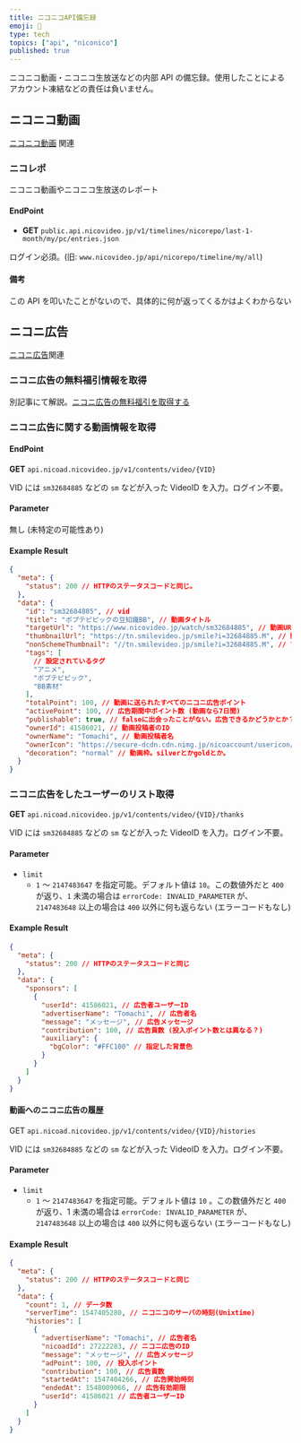 ```yaml
---
title: ニコニコAPI備忘録
emoji: 📝
type: tech
topics: ["api", "niconico"]
published: true
---
```


ニコニコ動画・ニコニコ生放送などの内部 API の備忘録。使用したことによるアカウント凍結などの責任は負いません。

## ニコニコ動画

[ニコニコ動画](https://nicovideo.jp/) 関連

### ニコレポ

ニコニコ動画やニコニコ生放送のレポート

#### EndPoint

- **GET** `public.api.nicovideo.jp/v1/timelines/nicorepo/last-1-month/my/pc/entries.json`

ログイン必須。(旧: `www.nicovideo.jp/api/nicorepo/timeline/my/all`)

#### 備考

この API を叩いたことがないので、具体的に何が返ってくるかはよくわからない

## ニコニ広告

[ニコニ広告](https://nicoad.nicovideo.jp/)関連

### ニコニ広告の無料福引情報を取得

別記事にて解説。[ニコニ広告の無料福引を取得する](/blog/get_nicoad_lottery/)

### ニコニ広告に関する動画情報を取得

#### EndPoint

**GET** `api.nicoad.nicovideo.jp/v1/contents/video/{VID}`

VID には `sm32684885` などの `sm` などが入った VideoID を入力。ログイン不要。

#### Parameter

無し (未特定の可能性あり)

#### Example Result

```json
{
  "meta": {
    "status": 200 // HTTPのステータスコードと同じ。
  },
  "data": {
    "id": "sm32684885", // vid
    "title": "ポプテピピックの豆知識BB", // 動画タイトル
    "targetUrl": "https://www.nicovideo.jp/watch/sm32684885", // 動画URL
    "thumbnailUrl": "https://tn.smilevideo.jp/smile?i=32684885.M", // 動画サムネイルURL
    "nonSchemeThumbnail": "//tn.smilevideo.jp/smile?i=32684885.M", // プロトコル(スキーム)無し動画サムネイルURL
    "tags": [
      // 設定されているタグ
      "アニメ",
      "ポプテピピック",
      "BB素材"
    ],
    "totalPoint": 100, // 動画に送られたすべてのニコニ広告ポイント
    "activePoint": 100, // 広告期間中ポイント数 (動画なら7日間)
    "publishable": true, // falseに出会ったことがない。広告できるかどうかとか？
    "ownerId": 41586021, // 動画投稿者のID
    "ownerName": "Tomachi", // 動画投稿者名
    "ownerIcon": "https://secure-dcdn.cdn.nimg.jp/nicoaccount/usericon/4158/41586021.jpg?1497273633", // 動画投稿者アイコン
    "decoration": "normal" // 動画枠。silverとかgoldとか。
  }
}
```

### ニコニ広告をしたユーザーのリスト取得

**GET** `api.nicoad.nicovideo.jp/v1/contents/video/{VID}/thanks`

VID には `sm32684885` などの `sm` などが入った VideoID を入力。ログイン不要。

#### Parameter

- `limit`
  - `1` 〜 `2147483647` を指定可能。デフォルト値は `10`。この数値外だと `400` が返り、`1` 未満の場合は `errorCode: INVALID_PARAMETER` が、`2147483648` 以上の場合は `400` 以外に何も返らない (エラーコードもなし)

#### Example Result

```json
{
  "meta": {
    "status": 200 // HTTPのステータスコードと同じ
  },
  "data": {
    "sponsors": [
      {
        "userId": 41586021, // 広告者ユーザーID
        "advertiserName": "Tomachi", // 広告者名
        "message": "メッセージ", // 広告メッセージ
        "contribution": 100, // 広告貢数 (投入ポイント数とは異なる？)
        "auxiliary": {
          "bgColor": "#FFC100" // 指定した背景色
        }
      }
    ]
  }
}
```

#### 動画へのニコニ広告の履歴

GET `api.nicoad.nicovideo.jp/v1/contents/video/{VID}/histories`

VID には `sm32684885` などの `sm` などが入った VideoID を入力。ログイン不要。

#### Parameter

- `limit`
  - `1` 〜 `2147483647` を指定可能。デフォルト値は `10` 。この数値外だと `400` が返り、1 未満の場合は `errorCode: INVALID_PARAMETER` が、 `2147483648` 以上の場合は `400` 以外に何も返らない (エラーコードもなし)

#### Example Result

```json
{
  "meta": {
    "status": 200 // HTTPのステータスコードと同じ
  },
  "data": {
    "count": 1, // データ数
    "serverTime": 1547405280, // ニコニコのサーバの時刻(Unixtime)
    "histories": [
      {
        "advertiserName": "Tomachi", // 広告者名
        "nicoadId": 27222283, // ニコニ広告のID
        "message": "メッセージ", // 広告メッセージ
        "adPoint": 100, // 投入ポイント
        "contribution": 100, // 広告貢数
        "startedAt": 1547404266, // 広告開始時刻
        "endedAt": 1548009066, // 広告有効期限
        "userId": 41586021 // 広告者ユーザーID
      }
    ]
  }
}
```
